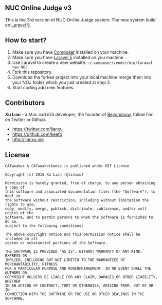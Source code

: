 ## NUC Online Judge v3

This is the 3rd version of NUC Online Judge system. The new system build on [Laravel 5](http://laravel.com/).

## How to start?

1. Make sure you have [Composer](https://getcomposer.org/doc/00-intro.md) installed on your machine.
2. Make sure you have [Laravel 5](http://laravel.com/docs/master) installed on you machine.
3. Use Laravel to create a new website.
```~/.composer/vendor/bin/laravel new NOJ```
4. Fork this repository.
5. Download the forked project into your local machine merge them into your NOJ folder which you just created at step 3.
6. Start coding add new features.

## Contributors

**Xu Lian** - a Mac and iOS developer, the founder of  [Beyondcow](https://www.beyondcow.com), follow him on Twitter or Github.

- <https://twitter.com/lianxu>
- <https://github.com/keefo>
- <http://lianxu.me>

## License

    CATweaker & CATweakerSense is published under MIT License

    Copyright (c) 2015 Xu Lian (@lianxu)

    Permission is hereby granted, free of charge, to any person obtaining a copy of
    this software and associated documentation files (the "Software"), to deal in
    the Software without restriction, including without limitation the rights to use,
    copy, modify, merge, publish, distribute, sublicense, and/or sell copies of the
    Software, and to permit persons to whom the Software is furnished to do so,
    subject to the following conditions:

    The above copyright notice and this permission notice shall be included in all
    copies or substantial portions of the Software.

    THE SOFTWARE IS PROVIDED "AS IS", WITHOUT WARRANTY OF ANY KIND, EXPRESS OR
    IMPLIED, INCLUDING BUT NOT LIMITED TO THE WARRANTIES OF MERCHANTABILITY, FITNESS
    FOR A PARTICULAR PURPOSE AND NONINFRINGEMENT. IN NO EVENT SHALL THE AUTHORS OR
    COPYRIGHT HOLDERS BE LIABLE FOR ANY CLAIM, DAMAGES OR OTHER LIABILITY, WHETHER
    IN AN ACTION OF CONTRACT, TORT OR OTHERWISE, ARISING FROM, OUT OF OR IN
    CONNECTION WITH THE SOFTWARE OR THE USE OR OTHER DEALINGS IN THE SOFTWARE.

